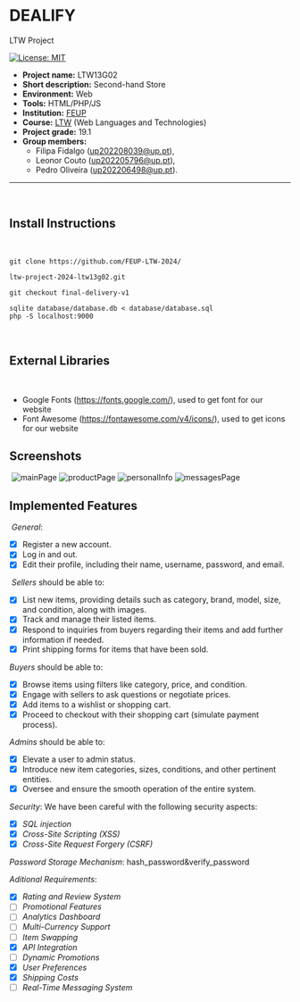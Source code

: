 # DEALIFY
LTW Project

[![License: MIT](https://img.shields.io/badge/License-MIT-yellow.svg)](https://opensource.org/licenses/MIT)


- **Project name:** LTW13G02
- **Short description:** Second-hand Store
- **Environment:** Web
- **Tools:** HTML/PHP/JS
- **Institution:** [FEUP](https://sigarra.up.pt/feup/en/web_page.Inicial)
- **Course:** [LTW](https://sigarra.up.pt/feup/en/UCURR_GERAL.FICHA_UC_VIEW?pv_ocorrencia_id=520324) (Web Languages and Technologies)
- **Project grade:** 19.1
- **Group members:**
  - Filipa Fidalgo (up202208039@up.pt),
  - Leonor Couto (up202205796@up.pt),
  - Pedro Oliveira (up202206498@up.pt).

---
​
## Install Instructions
​​

    git clone https://github.com/FEUP-LTW-2024/

    ltw-project-2024-ltw13g02.git

    git checkout final-delivery-v1

    sqlite database/database.db < database/database.sql
    php -S localhost:9000
​
## External Libraries
​
 - Google Fonts (https://fonts.google.com/), used to get font for our website
 - Font Awesome (https://fontawesome.com/v4/icons/), used to get icons for our website
​
## Screenshots
​
![mainPage](./prints/mainPage.png)
![productPage](./prints/productPage.png)
![personalInfo](./prints/personalInfo.png)
![messagesPage](./prints/messagesPage.png)
​
## Implemented Features
​
*General*:
​
- [x] Register a new account.
- [x] Log in and out.
- [x] Edit their profile, including their name, username, password, and email.

​
*Sellers*  should be able to:
​

- [x] List new items, providing details such as category, brand, model, size, and condition, along with images.
- [x] Track and manage their listed items.
- [x] Respond to inquiries from buyers regarding their items and add further information if needed.
- [x] Print shipping forms for items that have been sold.
​

*Buyers*  should be able to:
​

- [x] Browse items using filters like category, price, and condition.
- [x] Engage with sellers to ask questions or negotiate prices.
- [x] Add items to a wishlist or shopping cart.
- [x] Proceed to checkout with their shopping cart (simulate payment process).
​

*Admins*  should be able to:
​

- [x] Elevate a user to admin status.
- [x] Introduce new item categories, sizes, conditions, and other pertinent entities.
- [x] Oversee and ensure the smooth operation of the entire system.
​

*Security*:
We have been careful with the following security aspects:
​

- [x] *SQL injection*
- [x] *Cross-Site Scripting (XSS)*
- [x] *Cross-Site Request Forgery (CSRF)*
​

*Password Storage Mechanism*: hash_password&verify_password
​

*Aditional Requirements*:
​​

- [x] *Rating and Review System*
- [ ] *Promotional Features*
- [ ] *Analytics Dashboard*
- [ ] *Multi-Currency Support*
- [ ] *Item Swapping*
- [x] *API Integration*
- [ ] *Dynamic Promotions*
- [x] *User Preferences*
- [x] *Shipping Costs*
- [ ] *Real-Time Messaging System*
